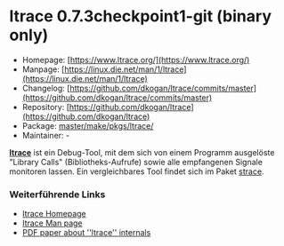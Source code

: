 # ltrace 0.7.3checkpoint1-git (binary only)
 - Homepage: [https://www.ltrace.org/](https://www.ltrace.org/)
 - Manpage: [https://linux.die.net/man/1/ltrace](https://linux.die.net/man/1/ltrace)
 - Changelog: [https://github.com/dkogan/ltrace/commits/master](https://github.com/dkogan/ltrace/commits/master)
 - Repository: [https://github.com/dkogan/ltrace](https://github.com/dkogan/ltrace)
 - Package: [master/make/pkgs/ltrace/](https://github.com/Freetz-NG/freetz-ng/tree/master/make/pkgs/ltrace/)
 - Maintainer: -

**[ltrace](http://ltrace.alioth.debian.org/)** ist
ein Debug-Tool, mit dem sich von einem Programm ausgelöste "Library
Calls" (Bibliotheks-Aufrufe) sowie alle empfangenen Signale monitoren
lassen. Ein vergleichbares Tool findet sich im Paket
[strace](strace.md).

### Weiterführende Links

-   [ltrace
    Homepage](http://ltrace.alioth.debian.org/)
-   [ltrace Man
    page](http://linux.die.net/man/1/ltrace)
-   [PDF paper about ''ltrace''
    internals](http://ols.108.redhat.com/2007/Reprints/branco-Reprint.pdf)


